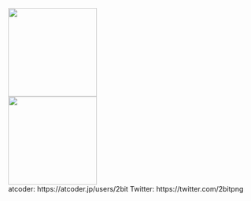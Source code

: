<div style="display: flex; flex-wrap: wrap; flex-direction: row;">
<div style="display: flex; flex-wrap: wrap; flex-direction: column;">
<img height="180px" src="https://github-readme-streak-stats.herokuapp.com?user=2bitpng&theme=dracula"/>
<img height="180px" src="https://github-readme-stats.vercel.app/api?username=2bitpng&show_icons=true&theme=dracula"/>

</div>

<div> 
<!-- <img height="360px" src="https://github-readme-stats.vercel.app/api/top-langs/?username=2bitpng&theme=dracula"/> -->
</div> 
</div>
atcoder: https://atcoder.jp/users/2bit
Twitter: https://twitter.com/2bitpng
